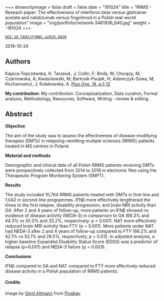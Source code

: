 +++
showonlyimage = false
draft = false
date = "191024"
title = "RRMS - Reseach paper: The effectiveness of interferon beta versus glatiramer acetate and natalizumab versus fingolimod in a Polish real-world population"
image = "img/portfolio/network-3461936_640.jpg"
weight = -191024
+++


[`DOI:10.5603/PJNNS.a2020.0020`](https://doi.org/10.1371/journal.pone.0223863)

2019-10-24

<!--more-->

## Authors

Kapica-Topczewska, K; Tarasiuk, J; Collin, F;
Brola, W; Chorąży, M; Czarnowska, A; Kwaśniewski, M;
Bartosik-Psujek, H; Adamczyk-Sowa, M; Kochanowicz, J;
Kułakowska, A.
[Plos One, 14, p.1-12](https://doi.org/10.1371/journal.pone.0223863)

**My contribution:**
My contribution: Conceptualization, Data curation, Formal
analysis, Methodology, Resources, Software, Writing - review & editing.


## Abstract

**Objective**

The aim of the study was to assess the effectiveness of
disease-modifying therapies (DMTs) in relapsing-remitting
multiple sclerosis (RRMS) patients treated in MS centres in
Poland.

**Material and methods**

Demographic and clinical data of all Polish RRMS patients
receiving DMTs were prospectively collected from 2014 to 2018
in electronic files using the Therapeutic Program Monitoring
System (SMPT).

**Results**

The study included 10,764 RRMS patients treated with DMTs in
first-line and 1,042 in second-line programmes.
IFNβ more effectively lengthened the times to the
first relapse, disability progression, and brain MRI activity than GA.
After 2 and 4 years of follow-up, more patients on IFNβ showed
no evidence of disease activity (NEDA-3) in comparison to GA
(66.3% and 44.3% vs 55.2% and 33.2%, respectively;
 p &lt; 0.001). NAT more effectively reduced brain MRI activity
than FTY (p = 0.001). More patients under NAT had NEDA-3 after
2 and 4 years of follow-up compared to FTY
(66.2% and 42.1% vs 52.1% and 29.5%, respectively; p = 0.03). In adjusted
analysis, a higher baseline Expanded Disability Status Score
(EDSS) was a predictor of relapse (p&lt;0.001) and NEDA-3
failure (p = 0.003).

**Conclusions**

IFNβ compared to GA and NAT compared to FTY more effectively
reduced disease activity in a Polish population of RRMS
patients.

#### Credits

Image by <a href="https://pixabay.com/users/geralt-9301/?utm_source=link-attribution&amp;utm_medium=referral&amp;utm_campaign=image&amp;utm_content=3461936">Gerd Altmann</a> from <a href="https://pixabay.com/?utm_source=link-attribution&amp;utm_medium=referral&amp;utm_campaign=image&amp;utm_content=3461936">Pixabay</a>
